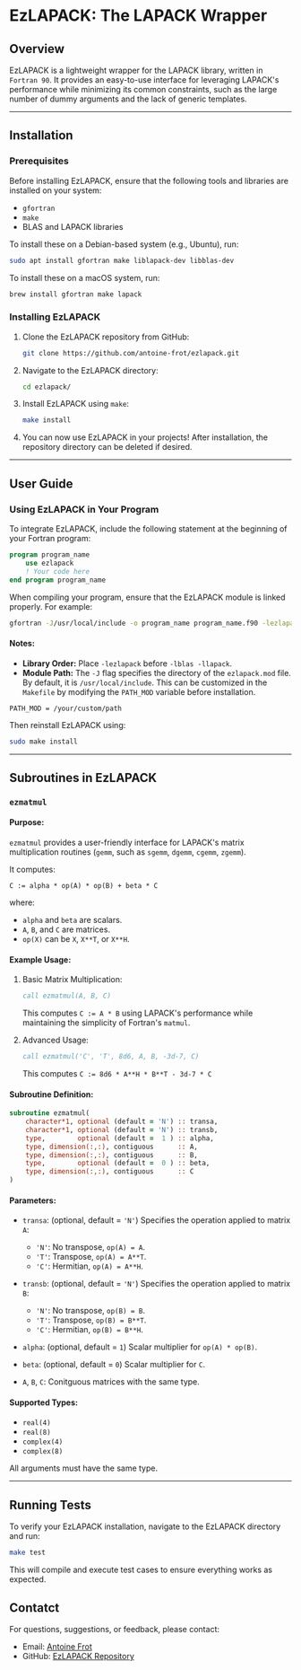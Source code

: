 # EzLAPACK: The LAPACK Wrapper

## Overview

EzLAPACK is a lightweight wrapper for the LAPACK library, written in `Fortran 90`.
It provides an easy-to-use interface for leveraging LAPACK's performance while minimizing its common constraints, such as the large number of dummy arguments and the lack of generic templates.

---

## Installation

### Prerequisites

Before installing EzLAPACK, ensure that the following tools and libraries are installed on your system:

- `gfortran`
- `make`
- BLAS and LAPACK libraries

To install these on a Debian-based system (e.g., Ubuntu), run:

```bash
sudo apt install gfortran make liblapack-dev libblas-dev
```

To install these on a macOS system, run:

```bash
brew install gfortran make lapack
```

### Installing EzLAPACK

1. Clone the EzLAPACK repository from GitHub:

    ```bash
    git clone https://github.com/antoine-frot/ezlapack.git
    ```

2. Navigate to the EzLAPACK directory:

    ```bash
    cd ezlapack/
    ```

3. Install EzLAPACK using `make`:

    ```bash
    make install
    ```

4. You can now use EzLAPACK in your projects! After installation, the repository directory can be deleted if desired.

---

## User Guide

### Using EzLAPACK in Your Program

To integrate EzLAPACK, include the following statement at the beginning of your Fortran program:

```fortran
program program_name
    use ezlapack
    ! Your code here
end program program_name
```

When compiling your program, ensure that the EzLAPACK module is linked properly. For example:

```bash
gfortran -J/usr/local/include -o program_name program_name.f90 -lezlapack -lblas -llapack
```

#### Notes:
- **Library Order:** Place `-lezlapack` before `-lblas -llapack`.
- **Module Path:** The `-J` flag specifies the directory of the `ezlapack.mod` file. By default, it is `/usr/local/include`. This can be customized in the `Makefile` by modifying the `PATH_MOD` variable before installation.
```make
PATH_MOD = /your/custom/path
```

Then reinstall EzLAPACK using:

```bash
sudo make install
```

---

## Subroutines in EzLAPACK

### `ezmatmul`

#### Purpose:
`ezmatmul` provides a user-friendly interface for LAPACK's matrix multiplication routines (`gemm`, such as `sgemm`, `dgemm`, `cgemm`, `zgemm`).

It computes:

```text
C := alpha * op(A) * op(B) + beta * C
```

where:
- `alpha` and `beta` are scalars.
- `A`, `B`, and `C` are matrices.
- `op(X)` can be `X`, `X**T`, or `X**H`.

#### Example Usage:

1. Basic Matrix Multiplication:

    ```fortran
    call ezmatmul(A, B, C)
    ```

    This computes `C := A * B` using LAPACK's performance while maintaining the simplicity of Fortran's `matmul`.

2. Advanced Usage:

    ```fortran
    call ezmatmul('C', 'T', 8d6, A, B, -3d-7, C)
    ```

    This computes `C := 8d6 * A**H * B**T - 3d-7 * C`

#### Subroutine Definition:

```fortran
subroutine ezmatmul(
    character*1, optional (default = 'N') :: transa,
    character*1, optional (default = 'N') :: transb,
    type,        optional (default =  1 ) :: alpha,
    type, dimension(:,:), contiguous      :: A,
    type, dimension(:,:), contiguous      :: B,
    type,        optional (default =  0 ) :: beta,
    type, dimension(:,:), contiguous      :: C
)
```

#### Parameters:

- `transa`: (optional, default = `'N'`) Specifies the operation applied to matrix `A`:
    - `'N'`: No transpose, `op(A) = A`.
    - `'T'`: Transpose, `op(A) = A**T`.
    - `'C'`: Hermitian, `op(A) = A**H`.

- `transb`: (optional, default = `'N'`) Specifies the operation applied to matrix `B`:
    - `'N'`: No transpose, `op(B) = B`.
    - `'T'`: Transpose, `op(B) = B**T`.
    - `'C'`: Hermitian, `op(B) = B**H`.

- `alpha`: (optional, default = `1`) Scalar multiplier for `op(A) * op(B)`.

- `beta`: (optional, default = `0`) Scalar multiplier for `C`.

- `A`, `B`, `C`: Conitguous matrices with the same type.

#### Supported Types:
- `real(4)`
- `real(8)`
- `complex(4)`
- `complex(8)`

All arguments must have the same type.

---

## Running Tests

To verify your EzLAPACK installation, navigate to the EzLAPACK directory and run:

```bash
make test
```

This will compile and execute test cases to ensure everything works as expected.

## Contatct

For questions, suggestions, or feedback, please contact:
- Email: [Antoine Frot](mailto:antoine.frot@orange.fr)
- GitHub: [EzLAPACK Repository](https://github.com/antoine-frot/ezlapack)
